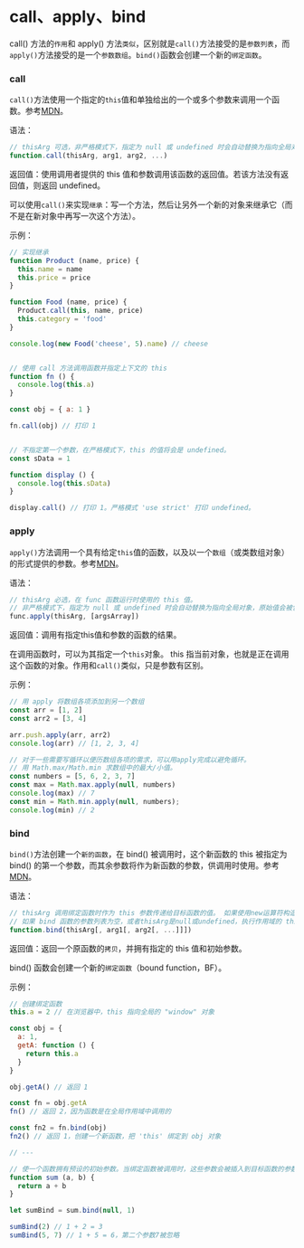 # call、apply、bind

call() 方法的`作用`和 apply() 方法`类似`，区别就是`call()`方法接受的是`参数列表`，而`apply()`方法接受的是一个`参数数组`。`bind()`函数会创建一个新的`绑定函数`。

### call

`call()`方法使用一个指定的`this`值和单独给出的一个或多个参数来调用一个函数。参考[MDN](https://developer.mozilla.org/zh-CN/docs/Web/JavaScript/Reference/Global_Objects/Function/call)。

语法：

```javascript
// thisArg 可选，非严格模式下，指定为 null 或 undefined 时会自动替换为指向全局对象，原始值会被包装。
function.call(thisArg, arg1, arg2, ...)
```

返回值：使用调用者提供的 this 值和参数调用该函数的返回值。若该方法没有返回值，则返回 undefined。

可以使用`call()`来实现`继承`：写一个方法，然后让另外一个新的对象来继承它（而不是在新对象中再写一次这个方法）。

示例：

```javascript
// 实现继承
function Product (name, price) {
  this.name = name
  this.price = price
}

function Food (name, price) {
  Product.call(this, name, price)
  this.category = 'food'
}

console.log(new Food('cheese', 5).name) // cheese


// 使用 call 方法调用函数并指定上下文的 this
function fn () {
  console.log(this.a)
}

const obj = { a: 1 }

fn.call(obj) // 打印 1


// 不指定第一个参数，在严格模式下，this 的值将会是 undefined。
const sData = 1

function display () {
  console.log(this.sData)
}

display.call() // 打印 1。严格模式 'use strict' 打印 undefined。
```

### apply

`apply()`方法调用一个具有给定`this`值的函数，以及以一个`数组`（或类数组对象）的形式提供的参数。参考[MDN](https://developer.mozilla.org/zh-CN/docs/Web/JavaScript/Reference/Global_Objects/Function/apply)。

语法：

```javascript
// thisArg 必选，在 func 函数运行时使用的 this 值。
// 非严格模式下，指定为 null 或 undefined 时会自动替换为指向全局对象，原始值会被包装。
func.apply(thisArg, [argsArray])
```

返回值：调用有指定this值和参数的函数的结果。

在调用函数时，可以为其指定一个`this`对象。 this 指当前对象，也就是正在调用这个函数的对象。作用和`call()`类似，只是参数有区别。

示例：

```javascript
// 用 apply 将数组各项添加到另一个数组
const arr = [1, 2]
const arr2 = [3, 4]

arr.push.apply(arr, arr2)
console.log(arr) // [1, 2, 3, 4]

// 对于一些需要写循环以便历数组各项的需求，可以用apply完成以避免循环。
// 用 Math.max/Math.min 求数组中的最大/小值。
const numbers = [5, 6, 2, 3, 7]
const max = Math.max.apply(null, numbers)
console.log(max) // 7
const min = Math.min.apply(null, numbers);
console.log(min) // 2
```

### bind

`bind()`方法创建一个`新的函数`，在 bind() 被调用时，这个新函数的 this 被指定为 bind() 的第一个参数，而其余参数将作为新函数的参数，供调用时使用。参考[MDN](https://developer.mozilla.org/zh-CN/docs/Web/JavaScript/Reference/Global_Objects/Function/bind)。

语法：

```javascript
// thisArg 调用绑定函数时作为 this 参数传递给目标函数的值。 如果使用new运算符构造绑定函数，则忽略该值。
// 如果 bind 函数的参数列表为空，或者thisArg是null或undefined，执行作用域的 this 将被视为新函数的 thisArg。
function.bind(thisArg[, arg1[, arg2[, ...]]])
```

返回值：返回一个原函数的`拷贝`，并拥有指定的 this 值和初始参数。

bind() 函数会创建一个新的`绑定函数`（bound function，BF）。

示例：

```javascript
// 创建绑定函数
this.a = 2 // 在浏览器中，this 指向全局的 "window" 对象

const obj = {
  a: 1,
  getA: function () {
    return this.a
  }
}

obj.getA() // 返回 1

const fn = obj.getA
fn() // 返回 2，因为函数是在全局作用域中调用的

const fn2 = fn.bind(obj)
fn2() // 返回 1，创建一个新函数，把 'this' 绑定到 obj 对象

// ---

// 使一个函数拥有预设的初始参数。当绑定函数被调用时，这些参数会被插入到目标函数的参数列表的开始位置，传递给绑定函数的参数会跟在它们后面。
function sum (a, b) {
  return a + b
}

let sumBind = sum.bind(null, 1)

sumBind(2) // 1 + 2 = 3
sumBind(5, 7) // 1 + 5 = 6，第二个参数7被忽略
```
